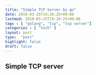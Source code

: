 ```yaml
---
title: "Simple TCP Server by go"
date: 2019-03-25T19:26:25+09:00
lastmod: 2019-03-25T19:26:25+09:00
tags : [ "golang", "tcp", "tcp server"]
categories : [ "tech" ]
layout: post
type:  "post"
highlight: false
draft: false
---
```


## Simple TCP server

<script src="https://gist.github.com/devplayg/54761d464b87b2ef3bf735fa10145af0.js"></script>